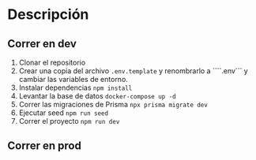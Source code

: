 # Descripción


## Correr en dev

1. Clonar el repositorio
2. Crear una copia del archivo ```.env.template``` y renombrarlo a ````.env``` y cambiar las variables de entorno.
3. Instalar dependencias ```npm install```
4. Levantar la base de datos ```docker-compose up -d```
5. Correr las migraciones de Prisma ```npx prisma migrate dev```
6. Ejecutar seed ```npm run seed```
7. Correr el proyecto ```npm run dev```


## Correr en prod
